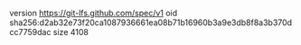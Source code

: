 version https://git-lfs.github.com/spec/v1
oid sha256:d2ab32e73f20ca1087936661ea08b71b16960b3a9e3db8f8a3b370dcc7759dac
size 4108
